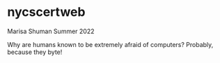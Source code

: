 # nycscertweb

Marisa Shuman Summer 2022

Why are humans known to be extremely afraid of computers? Probably, because they byte!
